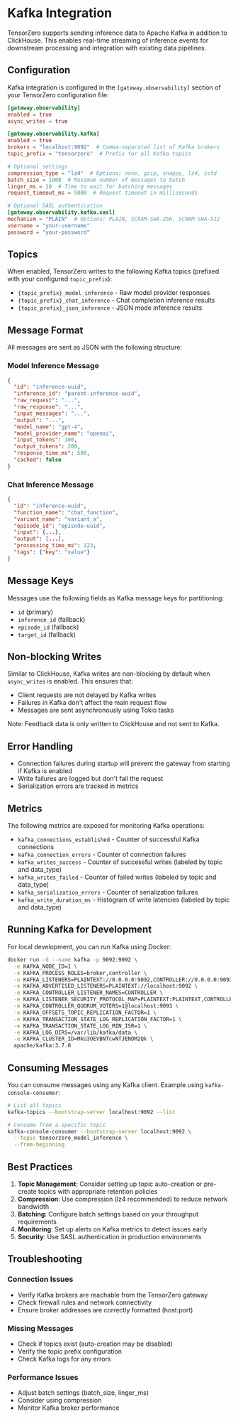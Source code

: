 # Kafka Integration

TensorZero supports sending inference data to Apache Kafka in addition to ClickHouse. This enables real-time streaming of inference events for downstream processing and integration with existing data pipelines.

## Configuration

Kafka integration is configured in the `[gateway.observability]` section of your TensorZero configuration file:

```toml
[gateway.observability]
enabled = true
async_writes = true

[gateway.observability.kafka]
enabled = true
brokers = "localhost:9092"  # Comma-separated list of Kafka brokers
topic_prefix = "tensorzero"  # Prefix for all Kafka topics

# Optional settings
compression_type = "lz4"  # Options: none, gzip, snappy, lz4, zstd
batch_size = 1000  # Maximum number of messages to batch
linger_ms = 10  # Time to wait for batching messages
request_timeout_ms = 5000  # Request timeout in milliseconds

# Optional SASL authentication
[gateway.observability.kafka.sasl]
mechanism = "PLAIN"  # Options: PLAIN, SCRAM-SHA-256, SCRAM-SHA-512
username = "your-username"
password = "your-password"
```

## Topics

When enabled, TensorZero writes to the following Kafka topics (prefixed with your configured `topic_prefix`):

- `{topic_prefix}_model_inference` - Raw model provider responses
- `{topic_prefix}_chat_inference` - Chat completion inference results
- `{topic_prefix}_json_inference` - JSON mode inference results

## Message Format

All messages are sent as JSON with the following structure:

### Model Inference Message
```json
{
  "id": "inference-uuid",
  "inference_id": "parent-inference-uuid",
  "raw_request": "...",
  "raw_response": "...",
  "input_messages": "...",
  "output": "...",
  "model_name": "gpt-4",
  "model_provider_name": "openai",
  "input_tokens": 100,
  "output_tokens": 200,
  "response_time_ms": 500,
  "cached": false
}
```

### Chat Inference Message
```json
{
  "id": "inference-uuid",
  "function_name": "chat_function",
  "variant_name": "variant_a",
  "episode_id": "episode-uuid",
  "input": {...},
  "output": [...],
  "processing_time_ms": 123,
  "tags": {"key": "value"}
}
```


## Message Keys

Messages use the following fields as Kafka message keys for partitioning:
- `id` (primary)
- `inference_id` (fallback)
- `episode_id` (fallback)
- `target_id` (fallback)

## Non-blocking Writes

Similar to ClickHouse, Kafka writes are non-blocking by default when `async_writes` is enabled. This ensures that:
- Client requests are not delayed by Kafka writes
- Failures in Kafka don't affect the main request flow
- Messages are sent asynchronously using Tokio tasks

Note: Feedback data is only written to ClickHouse and not sent to Kafka.

## Error Handling

- Connection failures during startup will prevent the gateway from starting if Kafka is enabled
- Write failures are logged but don't fail the request
- Serialization errors are tracked in metrics

## Metrics

The following metrics are exposed for monitoring Kafka operations:

- `kafka_connections_established` - Counter of successful Kafka connections
- `kafka_connection_errors` - Counter of connection failures
- `kafka_writes_success` - Counter of successful writes (labeled by topic and data_type)
- `kafka_writes_failed` - Counter of failed writes (labeled by topic and data_type)
- `kafka_serialization_errors` - Counter of serialization failures
- `kafka_write_duration_ms` - Histogram of write latencies (labeled by topic and data_type)

## Running Kafka for Development

For local development, you can run Kafka using Docker:

```bash
docker run -d --name kafka -p 9092:9092 \
  -e KAFKA_NODE_ID=1 \
  -e KAFKA_PROCESS_ROLES=broker,controller \
  -e KAFKA_LISTENERS=PLAINTEXT://0.0.0.0:9092,CONTROLLER://0.0.0.0:9093 \
  -e KAFKA_ADVERTISED_LISTENERS=PLAINTEXT://localhost:9092 \
  -e KAFKA_CONTROLLER_LISTENER_NAMES=CONTROLLER \
  -e KAFKA_LISTENER_SECURITY_PROTOCOL_MAP=PLAINTEXT:PLAINTEXT,CONTROLLER:PLAINTEXT \
  -e KAFKA_CONTROLLER_QUORUM_VOTERS=1@localhost:9093 \
  -e KAFKA_OFFSETS_TOPIC_REPLICATION_FACTOR=1 \
  -e KAFKA_TRANSACTION_STATE_LOG_REPLICATION_FACTOR=1 \
  -e KAFKA_TRANSACTION_STATE_LOG_MIN_ISR=1 \
  -e KAFKA_LOG_DIRS=/var/lib/kafka/data \
  -e KAFKA_CLUSTER_ID=MkU3OEVBNTcwNTJENDM2Qk \
  apache/kafka:3.7.0
```

## Consuming Messages

You can consume messages using any Kafka client. Example using `kafka-console-consumer`:

```bash
# List all topics
kafka-topics --bootstrap-server localhost:9092 --list

# Consume from a specific topic
kafka-console-consumer --bootstrap-server localhost:9092 \
  --topic tensorzero_model_inference \
  --from-beginning
```

## Best Practices

1. **Topic Management**: Consider setting up topic auto-creation or pre-create topics with appropriate retention policies
2. **Compression**: Use compression (lz4 recommended) to reduce network bandwidth
3. **Batching**: Configure batch settings based on your throughput requirements
4. **Monitoring**: Set up alerts on Kafka metrics to detect issues early
5. **Security**: Use SASL authentication in production environments

## Troubleshooting

### Connection Issues
- Verify Kafka brokers are reachable from the TensorZero gateway
- Check firewall rules and network connectivity
- Ensure broker addresses are correctly formatted (host:port)

### Missing Messages
- Check if topics exist (auto-creation may be disabled)
- Verify the topic prefix configuration
- Check Kafka logs for any errors

### Performance Issues
- Adjust batch settings (batch_size, linger_ms)
- Consider using compression
- Monitor Kafka broker performance
